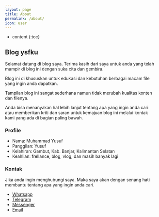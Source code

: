 ```yaml
---
layout: page
title: About
permalink: /about/
icon: user
---
```


* content
{:toc}

## Blog ysfku

Selamat datang di blog saya. Terima kasih dari saya untuk anda yang telah mampir di blog ini dengan suka cita dan gembira.

Blog ini di khususkan untuk edukasi dan kebutuhan berbagai macam file yang ingin anda dapatkan.

Tampilan blog ini sangat sederhana namun tidak merubah kualitas konten dan filenya.

Anda bisa menanyakan hal lebih lanjut tentang apa yang ingin anda cari atau memberikan kriti dan saran untuk kemajuan blog ini melalui kontak kami yang ada di bagian paling bawah.

### Profile

* Nama: Muhammad Yusuf
* Panggilan: Yusuf
* Kelahiran: Gambut, Kab. Banjar, Kalimantan Selatan
* Keahlian: frellance, blog, vlog, dan masih banyak lagi

### Kontak

Jika anda ingin menghubungi saya. Maka saya akan dengan senang hati membantu tentang apa yang ingin anda cari.

* [Whatsapp](https://wa.me/6287764241047)
* [Telegram](https://t.me/@yusufromantic)
* [Messenger](https://m.me/yusufstudioku)
* [Email](mailto:yusufromantic92@gmail.com)
